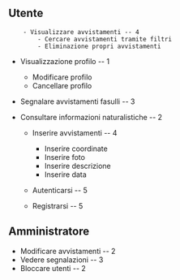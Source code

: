 
## Utente
		
		- Visualizzare avvistamenti -- 4
			- Cercare avvistamenti tramite filtri
			- Eliminazione propri avvistamenti

- Visualizzazione profilo -- 1
	- Modificare profilo
	- Cancellare profilo
	
- Segnalare avvistamenti fasulli -- 3

- Consultare informazioni naturalistiche -- 2

	- Inserire avvistamenti -- 4
		- Inserire coordinate
		- Inserire foto
		- Inserire descrizione
		- Inserire data


	- Autenticarsi -- 5
	
	- Registrarsi -- 5

## Amministratore
- Modificare avvistamenti -- 2
- Vedere segnalazioni -- 3
- Bloccare utenti -- 2